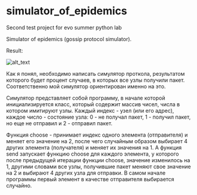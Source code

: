 # simulator_of_epidemics

Second test project for evo summer python lab

Simulator of epidemics (gossip protocol simulator).

Result:

![alt_text](https://github.com/Krissper/simulator_of_epidemics/blob/master/readme_images/result.JPG)


Как я понял, необходимо написать симулятор проткола, результатом которого будет процент случаев, в которых все узлы получили пакет.
Соответственно мой симулятор ориентирован именно на это.

Симулятор представляет собой программу, в начале которой инициализируется класс, который содержит массив чисел, числа в
котором имитируют узлы. Каждый индекс - узел (или его адрес), каждое число - состояние узла: 0 - не получал пакет, 1 -
получил пакет, но еще не отправил и 2 - отправил пакет.

Функция choose - принимает индекс одного элемента (отправителя) и меняет его значение на 2, после чего случайным образом
выбирает 4 других элемента (получателя) и меняет их значения на 1. А функция send запускает функцию choose для каждого
элемента, у которого после предыдущей итерации функции choose, значение изменилось на 1, другими словами все узлы,
получившие пакет меняют свое значение на 2 и выбирают 4 других узла для отправки.
В самом начале программы первый элемент в качестве отправителя выбирается случайно.
